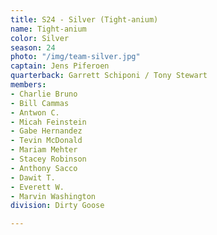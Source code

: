 ```yaml
---
title: S24 - Silver (Tight-anium)
name: Tight-anium
color: Silver
season: 24
photo: "/img/team-silver.jpg"
captain: Jens Piferoen
quarterback: Garrett Schiponi / Tony Stewart
members:
- Charlie Bruno
- Bill Cammas
- Antwon C.
- Micah Feinstein
- Gabe Hernandez
- Tevin McDonald
- Mariam Mehter
- Stacey Robinson
- Anthony Sacco
- Dawit T.
- Everett W.
- Marvin Washington
division: Dirty Goose

---
```

